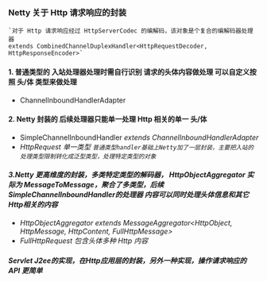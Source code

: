 ### Netty 关于 Http 请求响应的封装
    `对于 Http 请求响应经过 HttpServerCodec 的编解码，该对象是个复合的编解码器处理器
    extends CombinedChannelDuplexHandler<HttpRequestDecoder, HttpResponseEncoder>`
#### 1. 普通类型的 入站处理器处理时需自行识别 请求的头体内容做处理 可以自定义按照 头/体 类型来做处理
- ChannelInboundHandlerAdapter

#### 2. Netty 封装的 后续处理器只能单一处理 Http 相关的单一 头/体
-  SimpleChannelInboundHandler<I> extends ChannelInboundHandlerAdapter
- HttpRequest 单一类型
    `普通类型handler基础上Netty加了一层封装，主要把入站的处理类型限制转化成泛型类型，处理特定类型的对象`
#### 3.Netty 更高维度的封装，多类特定类型的解码器， HttpObjectAggregator 实际为 MessageToMessage，聚合了多类型，后续SimpleChannelInboundHandler的处理器 内容可以同时处理头体信息和其它Http相关的内容
- HttpObjectAggregator extends MessageAggregator<HttpObject, HttpMessage, HttpContent, FullHttpMessage>
- FullHttpRequest 包含头体多种 Http 内容

#### Servlet J2ee的实现，在Http应用层的封装，另外一种实现，操作请求响应的 API 更简单